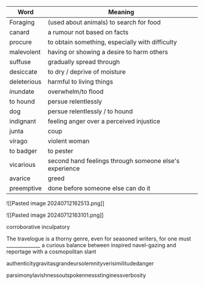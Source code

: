 | **Word**    | **Meaning**                                            |
| ----------- | ------------------------------------------------------ |
| Foraging    | (used about animals) to search for food                |
| canard      | a rumour not based on facts                            |
| procure     | to obtain something, especially with difficulty        |
| malevolent  | having or showing a desire to harm others              |
| suffuse     | gradually spread through                               |
| desiccate   | to dry / deprive of moisture                           |
| deleterious | harmful to living things                               |
| inundate    | overwhelm/to flood                                     |
| to hound    | persue relentlessly                                    |
| dog         | persue relentlessly / to hound                         |
| indignant   | feeling anger over a perceived injustice               |
| junta       | coup                                                   |
| virago      | violent woman                                          |
| to badger   | to pester                                              |
| vicarious   | second hand feelings through someone else's experience |
| avarice     | greed                                                  |
| preemptive  | done before someone else can do it                     |
![[Pasted image 20240712162513.png]]

![[Pasted image 20240712163101.png]]

corroborative
inculpatory

The travelogue is a thorny genre, even for seasoned writers, for one must ______________ a curious balance between inspired navel-gazing and reportage with a cosmopolitan slant

authenticitygravitasgrandeursolemnityverisimilitudedanger

parsimonylavishnessoutspokennessstinginessverbosity